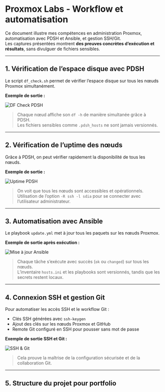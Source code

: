 # Proxmox Labs - Workflow et automatisation

Ce document illustre mes compétences en administration Proxmox, automatisation avec PDSH et Ansible, et gestion SSH/Git.  
Les captures présentées montrent **des preuves concrètes d’exécution et résultats**, sans divulguer de fichiers sensibles.

---

## 1. Vérification de l’espace disque avec PDSH

Le script `df_check.sh` permet de vérifier l’espace disque sur tous les nœuds Proxmox simultanément.

**Exemple de sortie :**

![DF Check PDSH](screenshots/pdsh_df_check.png)

> Chaque nœud affiche son `df -h` de manière simultanée grâce à PDSH.  
> Les fichiers sensibles comme `.pdsh_hosts` ne sont jamais versionnés.

---

## 2. Vérification de l’uptime des nœuds

Grâce à PDSH, on peut vérifier rapidement la disponibilité de tous les nœuds.

**Exemple de sortie :**

![Uptime PDSH](screenshots/pdsh_uptime.png)

> On voit que tous les nœuds sont accessibles et opérationnels.  
> Utilisation de l’option `-R ssh -l sdia` pour se connecter avec l’utilisateur administrateur.

---

## 3. Automatisation avec Ansible

Le playbook `update.yml` met à jour tous les paquets sur les nœuds Proxmox.

**Exemple de sortie après exécution :**

![Mise à jour Ansible](screenshots/ansible_update.png)

> Chaque tâche s’exécute avec succès (`ok` ou `changed`) sur tous les nœuds.  
> L’inventaire `hosts.ini` et les playbooks sont versionnés, tandis que les secrets restent locaux.

---

## 4. Connexion SSH et gestion Git

Pour automatiser les accès SSH et le workflow Git :  

- Clés SSH générées avec `ssh-keygen`  
- Ajout des clés sur les nœuds Proxmox et GitHub  
- Remote Git configuré en SSH pour pousser sans mot de passe  

**Exemple de sortie SSH et Git :**

![SSH & Git](screenshots/ssh_git.png)

> Cela prouve la maîtrise de la configuration sécurisée et de la collaboration Git.

---

## 5. Structure du projet pour portfolio

